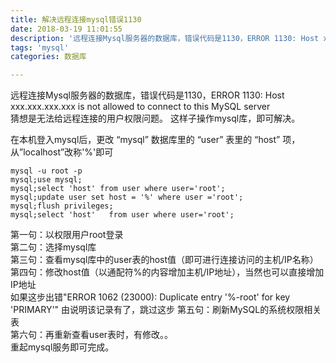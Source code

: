 ```yaml
---
title: 解决远程连接mysql错误1130
date: 2018-03-19 11:01:55
description: '远程连接Mysql服务器的数据库，错误代码是1130，ERROR 1130: Host xxx.xxx.xxx.xxx  is not allowed to connect to this MySQL server  '
tags: 'mysql'
categories: 数据库

---
```


远程连接Mysql服务器的数据库，错误代码是1130，ERROR 1130: Host xxx.xxx.xxx.xxx  is not allowed to connect to this MySQL server  
猜想是无法给远程连接的用户权限问题。
这样子操作mysql库，即可解决。 
 
在本机登入mysql后，更改 “mysql” 数据库里的 “user” 表里的 “host” 项，从”localhost”改称'%'即可 

	mysql -u root -p  
	mysql;use mysql;  
	mysql;select 'host' from user where user='root';  
	mysql;update user set host = '%' where user ='root';  
	mysql;flush privileges;  
	mysql;select 'host'   from user where user='root'; 
 
 
第一句：以权限用户root登录  
第二句：选择mysql库  
第三句：查看mysql库中的user表的host值（即可进行连接访问的主机/IP名称）  
第四句：修改host值（以通配符%的内容增加主机/IP地址），当然也可以直接增加IP地址  
如果这步出错"ERROR 1062 (23000): Duplicate entry '%-root' for key 'PRIMARY'" 由说明该记录有了，跳过这步
第五句：刷新MySQL的系统权限相关表  
第六句：再重新查看user表时，有修改。。  
重起mysql服务即可完成。 
